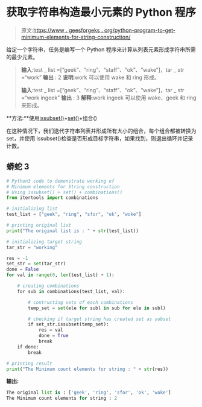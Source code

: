 # 获取字符串构造最小元素的 Python 程序

> 原文:[https://www . geesforgeks . org/python-program-to-get-minimum-elements-for-string-construction/](https://www.geeksforgeeks.org/python-program-to-get-minimum-elements-for-string-construction/)

给定一个字符串，任务是编写一个 Python 程序来计算从列表元素形成字符串所需的最少元素。

> **输入**:test _ list =[“geek”、“ring”、“staff”、“ok”、“wake”]，tar _ str =“work”
> **输出** : 2
> **说明**:work 可以使用 wake 和 ring 形成。
> 
> **输入**:test _ list =[“geek”、“ring”、“staff”、“ok”、“wake”]，tar _ str =“work ingeek”
> **输出** : 3
> **解释**:work ingeek 可以使用 wake、geek 和 ring 来形成。

**方法:**使用[issubset()](https://www.geeksforgeeks.org/issubset-in-python/)+[set()](https://www.geeksforgeeks.org/python-set-method/)+组合()

在这种情况下，我们迭代字符串列表并形成所有大小的组合，每个组合都被转换为 set，并使用 issubset()检查是否形成目标字符串，如果找到，则退出循环并记录计数。

## 蟒蛇 3

```py
# Python3 code to demonstrate working of 
# Minimum elements for String construction
# Using issubset() + set() + combinations()
from itertools import combinations

# initializing list
test_list = ["geek", "ring", "sfor", "ok", "woke"]

# printing original list
print("The original list is : " + str(test_list))

# initializing target string 
tar_str = "working"

res = -1
set_str = set(tar_str)
done = False
for val in range(0, len(test_list) + 1):

    # creating combinations
    for sub in combinations(test_list, val):

        # contructing sets of each combinations 
        temp_set = set(ele for subl in sub for ele in subl)

        # checking if target string has created set as subset
        if set_str.issubset(temp_set):
            res = val
            done = True
            break
    if done:
        break

# printing result 
print("The Minimum count elements for string : " + str(res))
```

**输出:**

```py
The original list is : ['geek', 'ring', 'sfor', 'ok', 'woke']
The Minimum count elements for string : 2
```